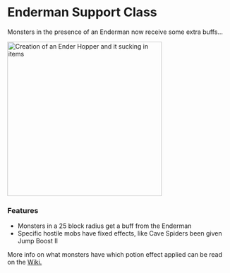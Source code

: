# Enderman Support Class<!--$headerTitle--><!--$pmc:delete-->

Monsters in the presence of an Enderman now receive some extra buffs...<!--$pmc:headerSize-->

<img src="images/ender_hoppers.webp" alt="Creation of an Ender Hopper and it sucking in items" width="350"/> <!--$localAssetToURL--> <!--$modrinth:replaceWithVideo--> <!--$pmc:delete-->

### Features
- Monsters in a 25 block radius get a buff from the Enderman
- Specific hostile mobs have fixed effects, like Cave Spiders been given Jump Boost II

More info on what monsters have which potion effect applied can be read on the [Wiki.](https://wiki.gm4.co/Enderman_Support_Class)
